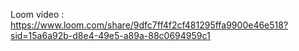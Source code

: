 Loom video : https://www.loom.com/share/9dfc7ff4f2cf481295ffa9900e46e518?sid=15a6a92b-d8e4-49e5-a89a-88c0694959c1
